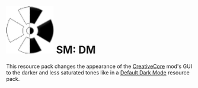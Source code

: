 # ![logo](https://github.com/Kostya0Sim/CreativeCore-DM/blob/main/pack.png) SM: DM
This resource pack changes the appearance of the [CreativeCore](https://www.curseforge.com/minecraft/mc-mods/creativecore) mod's GUI to the darker and less saturated tones like in a [Default Dark Mode](https://www.curseforge.com/minecraft/texture-packs/default-dark-mode) resource pack.

